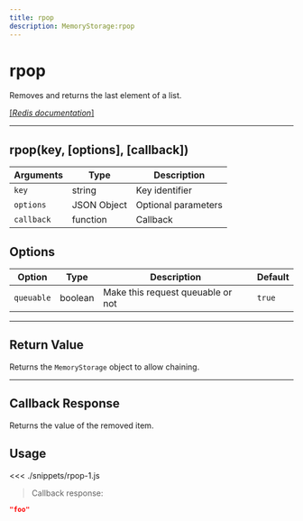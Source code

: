 ```yaml
---
title: rpop
description: MemoryStorage:rpop
---
```


# rpop

Removes and returns the last element of a list.

[[_Redis documentation_]](https://redis.io/commands/rpop)

---

## rpop(key, [options], [callback])

| Arguments  | Type        | Description         |
| ---------- | ----------- | ------------------- |
| `key`      | string      | Key identifier      |
| `options`  | JSON Object | Optional parameters |
| `callback` | function    | Callback            |

## Options

| Option     | Type    | Description                       | Default |
| ---------- | ------- | --------------------------------- | ------- |
| `queuable` | boolean | Make this request queuable or not | `true`  |

---

## Return Value

Returns the `MemoryStorage` object to allow chaining.

---

## Callback Response

Returns the value of the removed item.

## Usage

<<< ./snippets/rpop-1.js

> Callback response:

```json
"foo"
```
